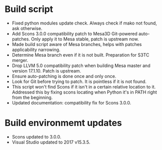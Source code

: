# Build script
- Fixed python modules update check. Always check if mako not found, ask otherwise.
- Add Scons 3.0.0 compatibility patch to Mesa3D Git-powered auto-patches.
Only apply it to Mesa stable, patch is upstream now.
- Made build script aware of Mesa branches, helps with patches applicability narrowing.
- Determine Mesa branch even if it is not built. Preparation for S3TC merger.
- Drop LLVM 5.0 compatibility patch when building Mesa master and version 17.1.10.
Patch is upstream.
- Ensure auto-patching is done once and only once.
- Look for Git before trying to patch. It is pointless if it is not found.
- This script won't find Scons if it isn't in a certain relative location to it.
Addressed this by fixing scons locating when Python it's in PATH right from the beginning.
- Updated documentation: compatibility fix for Scons 3.0.0.

# Build environmemt updates
- Scons updated to 3.0.0.
- Visual Studio updated to 2017 v15.3.5.